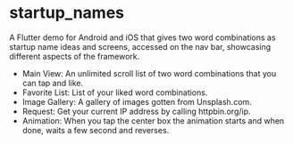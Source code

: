 # startup_names

A Flutter demo for Android and iOS that gives two word combinations as startup name ideas and screens, accessed on the nav bar, showcasing different aspects of the framework.

- Main View: An unlimited scroll list of two word combinations that you can tap and like.
- Favorite List: List of your liked word combinations.
- Image Gallery: A gallery of images gotten from Unsplash.com.
- Request: Get your current IP address by calling httpbin.org/ip.
- Animation: When you tap the center box the animation starts and when done, waits a few second and reverses.